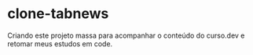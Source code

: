 # clone-tabnews
Criando este projeto massa para acompanhar o conteúdo do curso.dev e retomar meus estudos em code.
